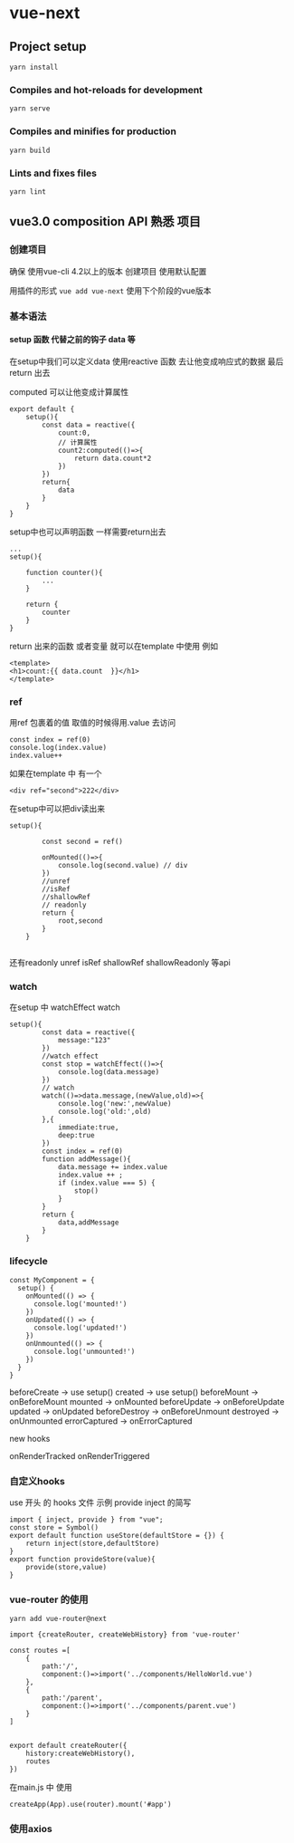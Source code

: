 # vue-next


## Project setup
```
yarn install
```

### Compiles and hot-reloads for development
```
yarn serve
```

### Compiles and minifies for production
```
yarn build
```

### Lints and fixes files
```
yarn lint
```
## vue3.0 composition API 熟悉 项目

### 创建项目

确保 使用vue-cli 4.2以上的版本 创建项目 使用默认配置

用插件的形式 `vue add vue-next` 使用下个阶段的vue版本

### 基本语法

#### setup 函数 代替之前的钩子 data 等

在setup中我们可以定义data  使用reactive 函数 去让他变成响应式的数据 最后return 出去

computed 可以让他变成计算属性
```
export default {
    setup(){
        const data = reactive({
            count:0,
            // 计算属性
            count2:computed(()=>{
                return data.count*2
            })
        })
        return{
            data
        }
    }
}
```
setup中也可以声明函数 一样需要return出去
```
...
setup(){
    
    function counter(){
        ...
    }

    return {
        counter
    }
}
```
return 出来的函数 或者变量 就可以在template 中使用  例如
```
<template>
<h1>count:{{ data.count  }}</h1>
</template>
```
### ref

用ref 包裹着的值 取值的时候得用.value 去访问
```
const index = ref(0)
console.log(index.value)
index.value++
```
如果在template 中 有一个
```
<div ref="second">222</div>
```
在setup中可以把div读出来
```
setup(){
       
        const second = ref()

        onMounted(()=>{
            console.log(second.value) // div
        })
        //unref
        //isRef
        //shallowRef
        // readonly 
        return {
            root,second
        }
    }
    
```

 还有readonly unref isRef shallowRef shallowReadonly 等api

### watch 
  在setup 中 watchEffect  watch
```
setup(){
        const data = reactive({
            message:"123"
        })
        //watch effect
        const stop = watchEffect(()=>{
            console.log(data.message)
        })
        // watch
        watch(()=>data.message,(newValue,old)=>{
            console.log('new:',newValue)
            console.log('old:',old)
        },{
            immediate:true,
            deep:true
        })
        const index = ref(0)
        function addMessage(){
            data.message += index.value
            index.value ++ ;
            if (index.value === 5) {
                stop()
            }
        }
        return {
            data,addMessage
        }
    }
```

### lifecycle

```
const MyComponent = {
  setup() {
    onMounted(() => {
      console.log('mounted!')
    })
    onUpdated(() => {
      console.log('updated!')
    })
    onUnmounted(() => {
      console.log('unmounted!')
    })
  }
}
```
beforeCreate -> use setup()
created -> use setup()
beforeMount -> onBeforeMount
mounted -> onMounted
beforeUpdate -> onBeforeUpdate
updated -> onUpdated
beforeDestroy -> onBeforeUnmount
destroyed -> onUnmounted
errorCaptured -> onErrorCaptured

new hooks

onRenderTracked
onRenderTriggered

### 自定义hooks
use 开头 的 hooks 文件
示例 provide inject 的简写
```
import { inject, provide } from "vue";
const store = Symbol()
export default function useStore(defaultStore = {}) {
    return inject(store,defaultStore)
}
export function provideStore(value){
    provide(store,value)
}
```
### vue-router 的使用

``` 
yarn add vue-router@next
```

```
import {createRouter, createWebHistory} from 'vue-router'

const routes =[
    {
        path:'/',
        component:()=>import('../components/HelloWorld.vue')
    },
    {
        path:'/parent',
        component:()=>import('../components/parent.vue')
    }
]


export default createRouter({
    history:createWebHistory(),
    routes
})
```
在main.js 中 使用
```
createApp(App).use(router).mount('#app')
```
### 使用axios

